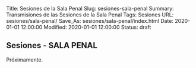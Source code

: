 Title: Sesiones de la Sala Penal
Slug: sesiones-sala-penal
Summary: Transmisiones de las Sesiones de la Sala Penal
Tags: Sesiones
URL: sesiones/sala-penal/
Save_As: sesiones/sala-penal/index.html
Date: 2020-01-01 12:00:00
Modified: 2020-01-01 12:00:00
Status: draft

## Sesiones - SALA PENAL

Próximamente.




